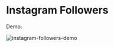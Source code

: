 # Instagram Followers
Demo:

![instagram-followers-demo](https://user-images.githubusercontent.com/22537909/80668128-077f2f00-8a6f-11ea-8aba-ebdf3df4ff53.gif)
